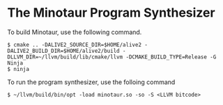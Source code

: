 # The Minotaur Program Synthesizer

To build Minotaur, use the following command.

    $ cmake .. -DALIVE2_SOURCE_DIR=$HOME/alive2 -DALIVE2_BUILD_DIR=$HOME/alive2/build -DLLVM_DIR=~/llvm/build/lib/cmake/llvm -DCMAKE_BUILD_TYPE=Release -G Ninja
    $ ninja

To run the program synthesizer, use the folloing command

    $ ~/llvm/build/bin/opt -load minotaur.so -so -S <LLVM bitcode>